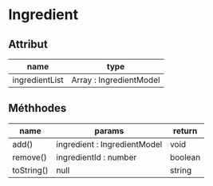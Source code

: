 # Ingredient

## Attribut

| name | type
| --- | ---
| ingredientList | Array : IngredientModel

## Méthhodes

| name | params | return
| --- | --- | ---
| add() | ingredient : IngredientModel | void 
| remove() | ingredientId : number | boolean 
| toString() | null | string


